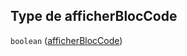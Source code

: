 ## Type de afficherBlocCode

`boolean` ([afficherBlocCode](frw-definitions-display-properties-afficherbloccode.md))
